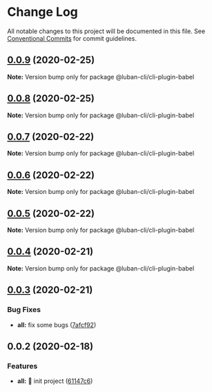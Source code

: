 # Change Log

All notable changes to this project will be documented in this file.
See [Conventional Commits](https://conventionalcommits.org) for commit guidelines.

## [0.0.9](https://github.com/front-end-captain/luban/compare/v0.0.8...v0.0.9) (2020-02-25)

**Note:** Version bump only for package @luban-cli/cli-plugin-babel





## [0.0.8](https://github.com/front-end-captain/luban/compare/v0.0.7...v0.0.8) (2020-02-25)

**Note:** Version bump only for package @luban-cli/cli-plugin-babel





## [0.0.7](https://github.com/front-end-captain/luban/compare/v0.0.6...v0.0.7) (2020-02-22)

**Note:** Version bump only for package @luban-cli/cli-plugin-babel





## [0.0.6](https://github.com/front-end-captain/luban/compare/v0.0.5...v0.0.6) (2020-02-22)

**Note:** Version bump only for package @luban-cli/cli-plugin-babel





## [0.0.5](https://github.com/front-end-captain/luban/compare/v0.0.4...v0.0.5) (2020-02-22)

**Note:** Version bump only for package @luban-cli/cli-plugin-babel





## [0.0.4](https://github.com/front-end-captain/luban/compare/v0.0.3...v0.0.4) (2020-02-21)

**Note:** Version bump only for package @luban-cli/cli-plugin-babel





## [0.0.3](https://github.com/front-end-captain/luban/compare/v0.0.2...v0.0.3) (2020-02-21)


### Bug Fixes

* **all:** fix some bugs ([7afcf92](https://github.com/front-end-captain/luban/commit/7afcf92b036d48130bdf271542e5e632068d0a6d))





## 0.0.2 (2020-02-18)


### Features

* **all:** :rocket: init project ([61147c6](https://github.com/front-end-captain/luban/commit/61147c64b1e2bb608b73e921910077692a71df49))
